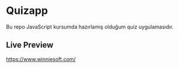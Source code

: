 # Quizapp

Bu repo JavaScript kursumda hazırlamış olduğum quiz uygulamasıdır.

## Live Preview

https://www.winniesoft.com/
